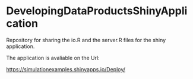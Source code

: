 DevelopingDataProductsShinyApplication
======================================

Repository for sharing the io.R and the server.R files for the shiny application.

The application is avaliable on the Url:

https://simulationexamples.shinyapps.io/Deploy/



